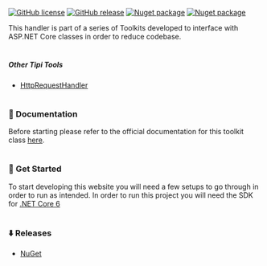 [![GitHub license](https://img.shields.io/github/license/TipiCode/recurrente.svg)](https://github.com/TipiCode/recurrente/blob/master/LICENSE)
[![GitHub release](https://img.shields.io/github/v/release/TipiCode/recurrente.svg)](https://github.com/TipiCode/recurrente/releases)
[![Nuget package](https://img.shields.io/nuget/dt/Tipi.Tools.Recurrente)](https://img.shields.io/nuget/dt/Tipi.Tools.Recurrente)
[![Nuget package](https://img.shields.io/nuget/v/Tipi.Tools.Recurrente)](https://img.shields.io/nuget/v/Tipi.Tools.Recurrente)

This handler is part of a series of Toolkits developed to interface with ASP.NET Core classes in order to reduce codebase.
<h1></h1>

##### Other Tipi Tools
- [HttpRequestHandler](https://github.com/TipiCode/http-request-handler)

<h1></h1>

### 📝 Documentation
Before starting please refer to the official documentation for this toolkit class [here](https://docs.codingtipi.com).

<h1></h1>

### 📌 Get Started
To start developing this website you will need a few setups to go through in order to run as intended. 
In order to run this project you will need the SDK for [.NET Core 6](https://dotnet.microsoft.com/en-us/download/dotnet/6.0)

<h1></h1>

### ⬇️ Releases
- [NuGet](https://www.nuget.org/packages/Tipi.Tools.Recurrente/)
